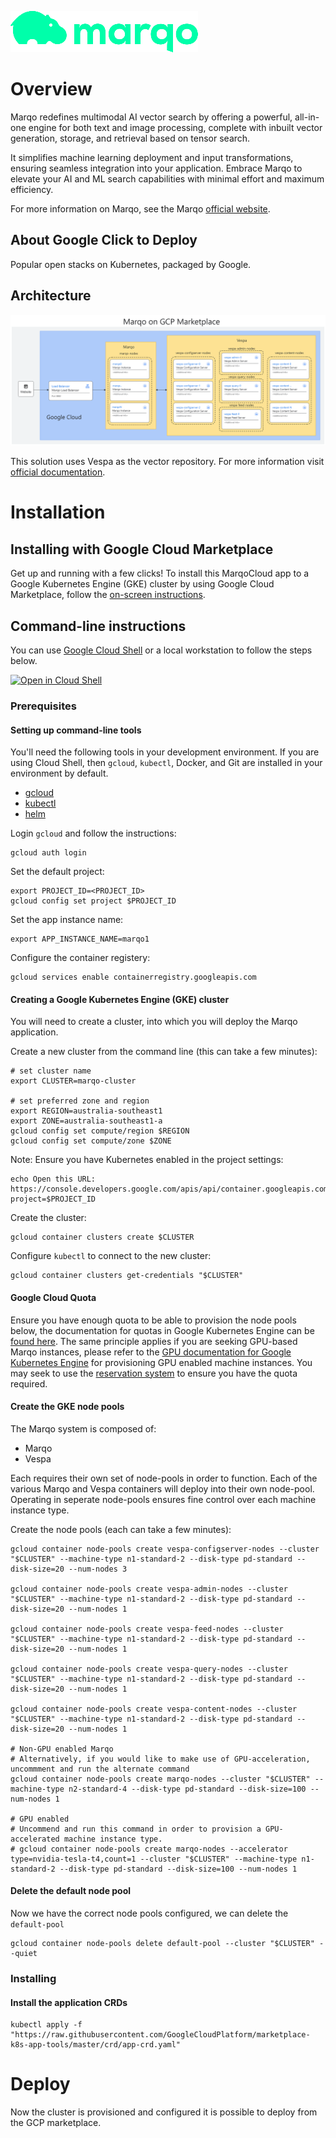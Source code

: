 ![Marqo Logo](resources/marqo.png)

# Overview

Marqo redefines multimodal AI vector search by offering a powerful, all-in-one engine for both text and image processing, complete with inbuilt vector generation, storage, and retrieval based on tensor search.

It simplifies machine learning deployment and input transformations, ensuring seamless integration into your application. Embrace Marqo to elevate your AI and ML search capabilities with minimal effort and maximum efficiency.

For more information on Marqo, see the Marqo [official website](https://www.marqo.ai/).

## About Google Click to Deploy

Popular open stacks on Kubernetes, packaged by Google.

## Architecture

![Architecture](resources/architecture.png)

This solution uses Vespa as the vector repository. For more information visit [official documentation](https://docs.marqo.ai/).

# Installation

## Installing with Google Cloud Marketplace

Get up and running with a few clicks! To install this MarqoCloud app to a Google
Kubernetes Engine (GKE) cluster by using Google Cloud Marketplace, follow the
[on-screen instructions](https://console.cloud.google.com/marketplace/details/marqo-kubernetes).

## Command-line instructions

You can use [Google Cloud Shell](https://cloud.google.com/shell/) or a local
workstation to follow the steps below.

[![Open in Cloud Shell](http://gstatic.com/cloudssh/images/open-btn.svg)](https://console.cloud.google.com/cloudshell/editor?cloudshell_git_repo=https://github.com/marqo-ai/marqo-on-GCP-marketplace&cloudshell_open_in_editor=README.md&cloudshell_working_dir=click-to-deploy/k8s/marqo)

### Prerequisites

#### Setting up command-line tools

You'll need the following tools in your development environment. If you are
using Cloud Shell, then `gcloud`, `kubectl`, Docker, and Git are installed in your
environment by default.

* [gcloud](https://cloud.google.com/sdk/gcloud/)
* [kubectl](https://kubernetes.io/docs/reference/kubectl/overview/)
* [helm](https://helm.sh/)

Login `gcloud` and follow the instructions:

```shell
gcloud auth login
```

Set the default project:

```shell
export PROJECT_ID=<PROJECT_ID>
gcloud config set project $PROJECT_ID
```

Set the app instance name:

```shell
export APP_INSTANCE_NAME=marqo1
```

Configure the container registery:

```shell
gcloud services enable containerregistry.googleapis.com
```

#### Creating a Google Kubernetes Engine (GKE) cluster

You will need to create a cluster, into which you will deploy the Marqo application.

Create a new cluster from the command line (this can take a few minutes):

```shell
# set cluster name
export CLUSTER=marqo-cluster

# set preferred zone and region
export REGION=australia-southeast1
export ZONE=australia-southeast1-a
gcloud config set compute/region $REGION
gcloud config set compute/zone $ZONE
```

Note: Ensure you have Kubernetes enabled in the project settings:
```shell
echo Open this URL:  https://console.developers.google.com/apis/api/container.googleapis.com/overview?project=$PROJECT_ID
```

Create the cluster:

```shell
gcloud container clusters create $CLUSTER
```

Configure `kubectl` to connect to the new cluster:

```shell
gcloud container clusters get-credentials "$CLUSTER"
```
#### Google Cloud Quota

Ensure you have enough quota to be able to provision the node pools below, the documentation for quotas in Google Kubernetes Engine can be [found here](https://cloud.google.com/kubernetes-engine/quotas). The same principle applies if you are seeking GPU-based Marqo instances, please refer to the [GPU documentation for Google Kubernetes Engine](https://cloud.google.com/kubernetes-engine/docs/concepts/gpus) for provisioning GPU enabled machine instances. You may seek to use the [reservation system](https://cloud.google.com/compute/docs/instances/reservations-overview) to ensure you have the quota required.

#### Create the GKE node pools

The Marqo system is composed of:

- Marqo
- Vespa

Each requires their own set of node-pools in order to function. Each of the various Marqo and Vespa containers will deploy into their own node-pool. Operating in seperate node-pools ensures fine control over each machine instance type.

Create the node pools (each can take a few minutes):

```shell
gcloud container node-pools create vespa-configserver-nodes --cluster "$CLUSTER" --machine-type n1-standard-2 --disk-type pd-standard --disk-size=20 --num-nodes 3

gcloud container node-pools create vespa-admin-nodes --cluster "$CLUSTER" --machine-type n1-standard-2 --disk-type pd-standard --disk-size=20 --num-nodes 1

gcloud container node-pools create vespa-feed-nodes --cluster "$CLUSTER" --machine-type n1-standard-2 --disk-type pd-standard --disk-size=20 --num-nodes 1

gcloud container node-pools create vespa-query-nodes --cluster "$CLUSTER" --machine-type n1-standard-2 --disk-type pd-standard --disk-size=20 --num-nodes 1

gcloud container node-pools create vespa-content-nodes --cluster "$CLUSTER" --machine-type n1-standard-2 --disk-type pd-standard --disk-size=20 --num-nodes 1

# Non-GPU enabled Marqo
# Alternatively, if you would like to make use of GPU-acceleration, uncommment and run the alternate command
gcloud container node-pools create marqo-nodes --cluster "$CLUSTER" --machine-type n2-standard-4 --disk-type pd-standard --disk-size=100 --num-nodes 1

# GPU enabled
# Uncommend and run this command in order to provision a GPU-accelerated machine instance type.
# gcloud container node-pools create marqo-nodes --accelerator type=nvidia-tesla-t4,count=1 --cluster "$CLUSTER" --machine-type n1-standard-2 --disk-type pd-standard --disk-size=100 --num-nodes 1
```

#### Delete the default node pool

Now we have the correct node pools configured, we can delete the `default-pool`

```shell
gcloud container node-pools delete default-pool --cluster "$CLUSTER" --quiet
```

### Installing

#### Install the application CRDs

```shell
kubectl apply -f "https://raw.githubusercontent.com/GoogleCloudPlatform/marketplace-k8s-app-tools/master/crd/app-crd.yaml"
```

# Deploy

Now the cluster is provisioned and configured it is possible to deploy from the GCP marketplace.
